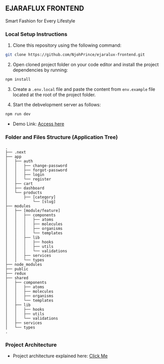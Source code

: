 ## EJARAFLUX FRONTEND

Smart Fashion for Every Lifestyle

### Local Setup Instructions

1. Clone this repository using the following command:

```bash
git clone https://github.com/NjohPrince/ejaralux-frontend.git
```

2. Open cloned project folder on your code editor and install the project dependencies by running:

```bash
npm install
```

3. Create a `.env.local` file and paste the content from `env.example` file located at the root of the project folder.

4. Start the debvelopment server as follows:

```bash
npm run dev
```

- Demo Link: [Access here](https://ejaralux.vercel.app)

### Folder and Files Structure (Application Tree)

    .
    ├── .next
    ├── app
    │   ├── auth
    │   │   ├── change-password
    │   │   ├── forgot-password
    │   │   ├── login
    │   │   └── register
    │   ├── cart
    │   ├── dashboard
    │   └── products
    │       ├── [category]
    │           └── [slug]
    ├── modules
    │   ├── [module/feature]
    │   │   ├── components
    │   │   │   ├── atoms
    │   │   │   ├── molecules
    │   │   │   ├── organisms
    │   │   │   └── templates
    │   │   ├── lib
    │   │   │   ├── hooks
    │   │   │   ├── utils
    │   │   │   └── validations
    │   │   ├── services
    │   │   └── types
    ├── node_modules
    ├── public
    ├── redux
    ├── shared
    │   ├── components
    │   │   ├── atoms
    │   │   ├── molecules
    │   │   ├── organisms
    │   │   └── templates
    │   ├── lib
    │   │   ├── hooks
    │   │   ├── utils
    │   │   └── validations
    │   ├── services
    │   └── types
    .

### Project Architecture

- Project architecture explained here: [Click Me](https://github.com/NjohPrince/ejaralux-frontend/blob/main/ARCHITECTURE.md)